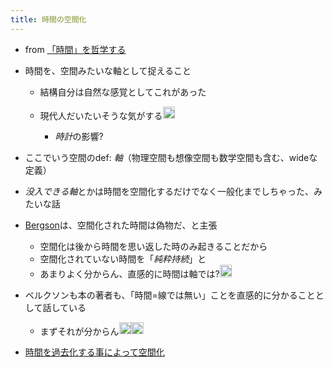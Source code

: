 ```yaml
---
title: 時間の空間化
---
```


* from [「時間」を哲学する](%E3%80%8C%E6%99%82%E9%96%93%E3%80%8D%E3%82%92%E5%93%B2%E5%AD%A6%E3%81%99%E3%82%8B.md)

* 時間を、空間みたいな軸として捉えること
  
  * 結構自分は自然な感覚としてこれがあった
  * 現代人だいたいそうな気がする<img src='https://scrapbox.io/api/pages/blu3mo-public/blu3mo/icon' alt='blu3mo.icon' height="19.5"/>

    * *時計*の影響?
* ここでいう空間のdef: *軸*（物理空間も想像空間も数学空間も含む、wideな定義）

* *没入できる軸*とかは時間を空間化するだけでなく一般化までしちゃった、みたいな話

* [Bergson](Bergson.md)は、空間化された時間は偽物だ、と主張
  
  * 空間化は後から時間を思い返した時のみ起きることだから
  * 空間化されていない時間を「*純粋持続*」と
  * あまりよく分からん、直感的に時間は軸では?<img src='https://scrapbox.io/api/pages/blu3mo-public/blu3mo/icon' alt='blu3mo.icon' height="19.5"/>
* ベルクソンも本の著者も、「時間=線では無い」ことを直感的に分かることとして話している
  
  * まずそれが分からん<img src='https://scrapbox.io/api/pages/blu3mo-public/blu3mo/icon' alt='blu3mo.icon' height="19.5"/><img src='https://scrapbox.io/api/pages/blu3mo-public/blu3mo/icon' alt='blu3mo.icon' height="19.5"/>
* [時間を過去化する事によって空間化](%E6%99%82%E9%96%93%E3%82%92%E9%81%8E%E5%8E%BB%E5%8C%96%E3%81%99%E3%82%8B%E4%BA%8B%E3%81%AB%E3%82%88%E3%81%A3%E3%81%A6%E7%A9%BA%E9%96%93%E5%8C%96.md)

